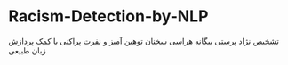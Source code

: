 # Racism-Detection-by-NLP
تشخیص نژاد پرستی بیگانه هراسی سخنان توهین آمیز و نفرت پراکنی با کمک پردازش زبان طبیعی
